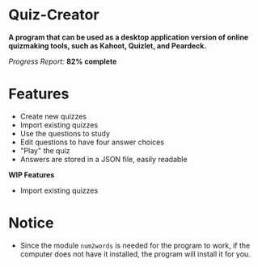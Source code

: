 # Quiz-Creator

**A program that can be used as a desktop application version of online quizmaking tools, such as Kahoot, Quizlet, and Peardeck.**

*Progress Report:* **82% complete**

# Features

- Create new quizzes
- Import existing quizzes
- Use the questions to study
- Edit questions to have four answer choices
- "Play" the quiz
- Answers are stored in a JSON file, easily readable

**WIP Features**

- Import existing quizzes

# Notice

- Since the module `num2words` is needed for the program to work, if the computer does not have it installed, the program will install it for you. 
